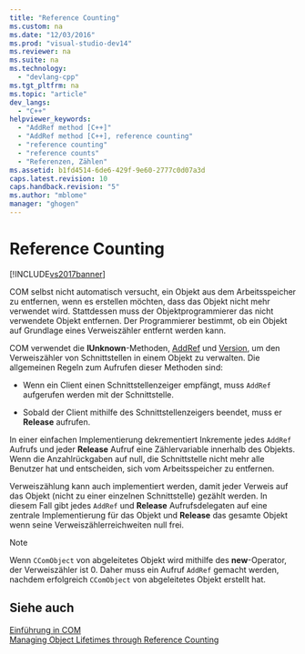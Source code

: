 ```yaml
---
title: "Reference Counting"
ms.custom: na
ms.date: "12/03/2016"
ms.prod: "visual-studio-dev14"
ms.reviewer: na
ms.suite: na
ms.technology: 
  - "devlang-cpp"
ms.tgt_pltfrm: na
ms.topic: "article"
dev_langs: 
  - "C++"
helpviewer_keywords: 
  - "AddRef method [C++]"
  - "AddRef method [C++], reference counting"
  - "reference counting"
  - "reference counts"
  - "Referenzen, Zählen"
ms.assetid: b1fd4514-6de6-429f-9e60-2777c0d07a3d
caps.latest.revision: 10
caps.handback.revision: "5"
ms.author: "mblome"
manager: "ghogen"
---
```

# Reference Counting
[!INCLUDE[vs2017banner](../assembler/inline/includes/vs2017banner.md)]

COM selbst nicht automatisch versucht, ein Objekt aus dem Arbeitsspeicher zu entfernen, wenn es erstellen möchten, dass das Objekt nicht mehr verwendet wird.  Stattdessen muss der Objektprogrammierer das nicht verwendete Objekt entfernen.  Der Programmierer bestimmt, ob ein Objekt auf Grundlage eines Verweiszähler entfernt werden kann.  
  
 COM verwendet die **IUnknown**\-Methoden, [AddRef](http://msdn.microsoft.com/library/windows/desktop/ms691379) und [Version](http://msdn.microsoft.com/library/windows/desktop/ms682317), um den Verweiszähler von Schnittstellen in einem Objekt zu verwalten.  Die allgemeinen Regeln zum Aufrufen dieser Methoden sind:  
  
-   Wenn ein Client einen Schnittstellenzeiger empfängt, muss `AddRef` aufgerufen werden mit der Schnittstelle.  
  
-   Sobald der Client mithilfe des Schnittstellenzeigers beendet, muss er **Release** aufrufen.  
  
 In einer einfachen Implementierung dekrementiert Inkremente jedes `AddRef` Aufrufs und jeder **Release** Aufruf eine Zählervariable innerhalb des Objekts.  Wenn die Anzahlrückgaben auf null, die Schnittstelle nicht mehr alle Benutzer hat und entscheiden, sich vom Arbeitsspeicher zu entfernen.  
  
 Verweiszählung kann auch implementiert werden, damit jeder Verweis auf das Objekt \(nicht zu einer einzelnen Schnittstelle\) gezählt werden.  In diesem Fall gibt jedes `AddRef` und **Release** Aufrufsdelegaten auf eine zentrale Implementierung für das Objekt und **Release** das gesamte Objekt wenn seine Verweiszählerreichweiten null frei.  
  
> [!NOTE]
>  Wenn `CComObject` von abgeleitetes Objekt wird mithilfe des **new**\-Operator, der Verweiszähler ist 0.  Daher muss ein Aufruf `AddRef` gemacht werden, nachdem erfolgreich `CComObject` von abgeleitetes Objekt erstellt hat.  
  
## Siehe auch  
 [Einführung in COM](../atl/introduction-to-com.md)   
 [Managing Object Lifetimes through Reference Counting](http://msdn.microsoft.com/library/windows/desktop/ms687260)